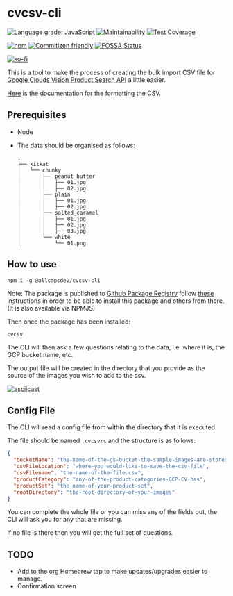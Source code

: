 # cvcsv-cli

[![Language grade: JavaScript](https://img.shields.io/lgtm/grade/javascript/g/ALLCAPSDEV/cvcsv-cli.svg?logo=lgtm&logoWidth=18)](https://lgtm.com/projects/g/ALLCAPSDEV/cvcsv-cli/context:javascript) [![Maintainability](https://api.codeclimate.com/v1/badges/eb16470ddd4349898ad9/maintainability)](https://codeclimate.com/github/ALLCAPSDEV/cvcsv-cli/maintainability) [![Test Coverage](https://api.codeclimate.com/v1/badges/eb16470ddd4349898ad9/test_coverage)](https://codeclimate.com/github/ALLCAPSDEV/cvcsv-cli/test_coverage)

[![npm](https://img.shields.io/npm/dm/@allcapsdev/cvcsv-cli)](https://www.npmjs.com/package/@allcapsdev/cvcsv-cli) [![Commitizen friendly](https://img.shields.io/badge/commitizen-friendly-brightgreen.svg)](http://commitizen.github.io/cz-cli/) [![FOSSA Status](https://app.fossa.com/api/projects/git%2Bgithub.com%2FALLCAPSDEV%2Fcvcsv-cli.svg?type=shield)](https://app.fossa.com/projects/git%2Bgithub.com%2FALLCAPSDEV%2Fcvcsv-cli?ref=badge_shield)

[![ko-fi](https://www.ko-fi.com/img/githubbutton_sm.svg)](https://ko-fi.com/K3K81EODH)

This is a tool to make the process of creating the bulk import CSV file for [Google Clouds Vision Product Search API](https://cloud.google.com/vision/product-search/docs/) a little easier.

[Here](https://cloud.google.com/vision/product-search/docs/csv-format) is the documentation for the formatting the CSV.

## Prerequisites

- Node
- The data should be organised as follows:

  ```shell
  .
  ├── kitkat
  │   └── chunky
  │       ├── peanut_butter
  │       │   ├── 01.jpg
  │       │   ├── 02.jpg
  │       ├── plain
  │       │   ├── 01.jpg
  │       │   ├── 02.jpg
  │       ├── salted_caramel
  │       │   ├── 01.jpg
  │       │   ├── 02.jpg
  │       │   ├── 03.jpg
  │       └── white
  │           └── 01.png
  ```

## How to use

```shell
npm i -g @allcapsdev/cvcsv-cli
```

Note: The package is published to [Github Package Registry](https://github.com/features/package-registry) follow [these](https://help.github.com/en/articles/configuring-npm-for-use-with-github-package-registry#installing-a-package) instructions in order to be able to install this package and others from there. (It is also available via NPMJS)

Then once the package has been installed:

```shell
cvcsv
```

The CLI will then ask a few questions relating to the data, i.e. where it is, the GCP bucket name, etc.

The output file will be created in the directory that you provide as the source of the images you wish to add to the csv.

[![asciicast](https://asciinema.org/a/CF38ujjDZmvxUwmsWVM9DZ75E.svg)](https://asciinema.org/a/CF38ujjDZmvxUwmsWVM9DZ75E)

## Config File

The CLI will read a config file from within the directory that it is executed.

The file should be named `.cvcsvrc` and the structure is as follows:

```json
{
  "bucketName": "the-name-of-the-gs-bucket-the-sample-images-are-stored",
  "csvFileLocation": "where-you-would-like-to-save-the-csv-file",
  "csvFilename": "the-name-of-the-file.csv",
  "productCategory": "any-of-the-product-categories-GCP-CV-has",
  "productSet": "the-name-of-your-product-set",
  "rootDirectory": "the-root-directory-of-your-images"
}
```

You can complete the whole file or you can miss any of the fields out, the CLI will ask you for any that are missing.

If no file is there then you will get the full set of questions.

## TODO

- Add to the [org](https://github.com/ALLCAPSDEV) Homebrew tap to make updates/upgrades easier to manage.
- Confirmation screen.
